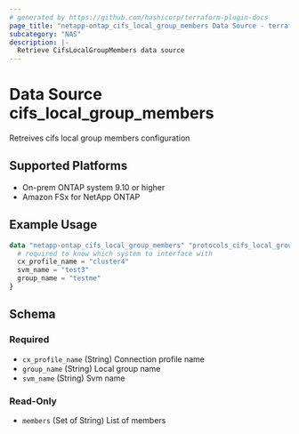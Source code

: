 ```yaml
---
# generated by https://github.com/hashicorp/terraform-plugin-docs
page_title: "netapp-ontap_cifs_local_group_members Data Source - terraform-provider-netapp-ontap"
subcategory: "NAS"
description: |-
  Retrieve CifsLocalGroupMembers data source
---
```


# Data Source cifs_local_group_members

Retreives cifs local group members configuration

## Supported Platforms

* On-prem ONTAP system 9.10 or higher
* Amazon FSx for NetApp ONTAP

## Example Usage

```terraform
data "netapp-ontap_cifs_local_group_members" "protocols_cifs_local_group_members" {
  # required to know which system to interface with
  cx_profile_name = "cluster4"
  svm_name = "test3"
  group_name = "testme"
}
```

<!-- schema generated by tfplugindocs -->
## Schema

### Required

- `cx_profile_name` (String) Connection profile name
- `group_name` (String) Local group name
- `svm_name` (String) Svm name

### Read-Only

- `members` (Set of String) List of members
